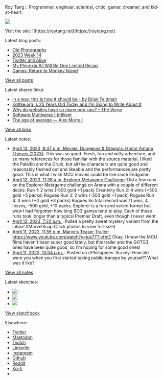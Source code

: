 Roy Tang :: Programmer, engineer, scientist, critic, gamer, dreamer, and kid-at-heart.

![](https://roytang.net/static/img/profile.jpg)

Visit the site: ![https://roytang.net](https://roytang.net)

Latest blog posts:

- [Old Photographs](https://roytang.net/2023/04/old-photographs/)
- [2023 Week 14](https://roytang.net/2023/04/2023-week-14/)
- [Twitter Still Alive](https://roytang.net/2023/04/twitter-still-alive/)
- [My Phyrexia All Will Be One Limited Recap](https://roytang.net/2023/04/mtgone-limited-recap/)
- [Games: Return to Monkey Island](https://roytang.net/2023/04/return-to-monkey-island/)

[View all posts](https://roytang.net/blog)

Latest shared links:

- [in a way, this is how it should be - by Brian Feldman](https://roytang.net/2023/04/efa3ac4011b6796a77b75a2c8a91907f/)
- [Kottke.org Is 25 Years Old Today and I’m Going to Write About It](https://roytang.net/2023/04/312e8d56a905c1e11babe78cdf7b2c06/)
- [Why do websites have so many pop-ups? - The Verge](https://roytang.net/2023/04/d2efc98dd14da8c984fef54ce6be90d5/)
- [Software Multiverse | brillient](https://roytang.net/2023/04/3728405de2d29c7ef52d9e80a9b35ffc/)
- [The age of average — Alex Murrell](https://roytang.net/2023/04/c8018bca091ca3605c0bc37620a27e4d/)

[View all links](https://roytang.net/links)

Latest notes:

- [April 13, 2023, 8:47 p.m. Movies: Dungeons &amp; Dragons: Honor Among Thieves (2023)](https://roytang.net/2023/04/dungeons-dragons-honor-among-thieves-2023/): This was so good. Fresh, fun and witty adventure, and so many references for those familiar with the source material. I liked the Paladin and the Druid, but all the characters are quite good and reasonably fleshed out and likeable and the performances are pretty good. This is what I wish MCU movies could be like since Endgame.
- [April 12, 2023, 11:38 a.m. Explorer Metagame Challenge](https://roytang.net/2023/04/explorer-metagame-challenge/): Did a few runs on the Explorer Metagame challenge on Arena with a couple of different decks: Run 1: 2 wins (-500 gold +1 pack) Creativity Run 2: 4 wins (+500 gold +5 packs) Rogues Run 3: 2 wins (-500 gold +1 pack) Rogues Run 4: 3 wins (+0 gold +3 packs) Rogues So total record was 11 wins, 4 losses, -500 gold, +10 packs. Explorer is a fun and varied format but wow I had forgotten how long BO3 games tend to play. Each of these runs took longer than a typical Premier Draft, even though I never went
- [April 12, 2023, 7:22 a.m. ](https://roytang.net/2023/04/1645930230555754496/): Pulled a pretty sweet mystery variant from the inbox! #MarvelSnap (Click photos to view full-size)
- [April 11, 2023, 11:55 p.m. Marvels Teaser Trailer](https://roytang.net/2023/04/c55d8812fc4abbad2f45c1afb484aa23/): https://www.youtube.com/watch?v=iuk77TjvfmE Okay, I know the MCU films haven&#x27;t been super good lately, but this trailer and the GOTG3 ones have been quite good, so I&#x27;m hoping for some good ones!
- [April 11, 2023, 10:04 p.m. ](https://roytang.net/2023/04/12ikvom/): Posted on r/Philippines: Survey: How old were you when you first started taking public transpo by yourself? What was it like?

[View all notes](https://roytang.net/notes)

Latest sketches:


- ![](https://roytang.net/media/cache/3c/da/3cda657c471879c3cfa81b898b810cd6.jpg)
- ![](https://roytang.net/media/cache/a2/60/a260eacc913ee7c542024b154923702f.jpg)
- ![](https://roytang.net/media/cache/e0/88/e0888b7f7a1e342aba8cced2a0784cc4.jpg)

[View sketchbook](https://roytang.net/albums/sketchbook)


Elsewhere:

- [Twitter](https://twitter.com/roytang)
- [Mastodon](https://indieweb.social/@roytang)
- [Twitch](https://twitch.tv/twitchyroy)
- [LinkedIn](https://www.linkedin.com/in/roytang)
- [Instagram](https://instagram.com/roytang0400)
- [Github](https://github.com/roytang)
- [Reddit](https://reddit.com/u/hungryroy)
- [Ko-fi](https://ko-fi.com/roytang)
- [](mailto:hello@roytang.net)